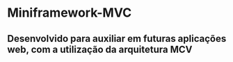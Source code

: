 # Miniframework-MVC

## Desenvolvido para auxiliar em futuras aplicações web, com a utilização da arquitetura MCV
